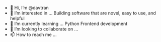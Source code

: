 - 👋 Hi, I’m @davtran
- 👀 I’m interested in ...
Building software that are novel, easy to use, and helpful
- 🌱 I’m currently learning ...
Python
Frontend development
- 💞️ I’m looking to collaborate on ...
- 📫 How to reach me ...

<!---
davtran/davtran is a ✨ special ✨ repository because its `README.md` (this file) appears on your GitHub profile.
You can click the Preview link to take a look at your changes.
--->
